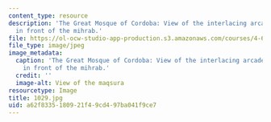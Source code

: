 ```yaml
---
content_type: resource
description: 'The Great Mosque of Cordoba: View of the interlacing arcade of the maqsura
  in front of the mihrab.'
file: https://ol-ocw-studio-app-production.s3.amazonaws.com/courses/4-614-religious-architecture-and-islamic-cultures-fall-2002/a62f8335180921f49cd497ba041f9ce7_1029.jpg
file_type: image/jpeg
image_metadata:
  caption: 'The Great Mosque of Cordoba: View of the interlacing arcade of the maqsura
    in front of the mihrab.'
  credit: ''
  image-alt: View of the maqsura
resourcetype: Image
title: 1029.jpg
uid: a62f8335-1809-21f4-9cd4-97ba041f9ce7
---
```

